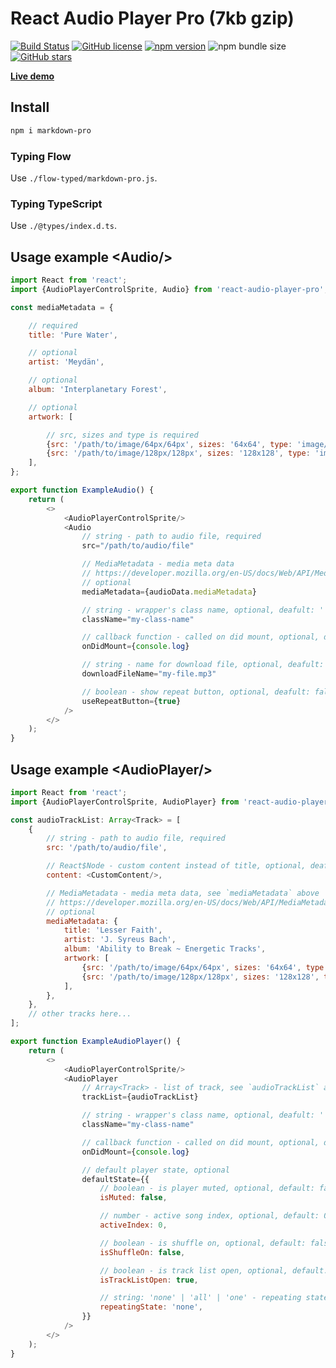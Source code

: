 # React Audio Player Pro (7kb gzip)

[![Build Status](https://travis-ci.org/webbestmaster/react-audio-player-pro.svg?branch=master)](https://travis-ci.org/github/webbestmaster/react-audio-player-pro)
[![GitHub license](https://img.shields.io/npm/l/react-audio-player-pro)](https://github.com/webbestmaster/react-audio-player-pro/blob/master/license)
[![npm version](https://img.shields.io/npm/v/react-audio-player-pro.svg?style=flat)](https://www.npmjs.com/package/react-audio-player-pro)
![npm bundle size](https://img.shields.io/bundlephobia/minzip/react-audio-player-pro)
[![GitHub stars](https://img.shields.io/github/stars/webbestmaster/react-audio-player-pro?style=social&maxAge=2592000)](https://github.com/webbestmaster/react-audio-player-pro/)


**[Live demo](http://webbestmaster.github.io/audio-player)**


## Install

```bash
npm i markdown-pro
```


### Typing Flow

Use `./flow-typed/markdown-pro.js`.


### Typing TypeScript

Use `./@types/index.d.ts`.


## Usage example &lt;Audio/&gt;

```javascript
import React from 'react';
import {AudioPlayerControlSprite, Audio} from 'react-audio-player-pro';

const mediaMetadata = {

    // required
    title: 'Pure Water',

    // optional
    artist: 'Meydän',

    // optional
    album: 'Interplanetary Forest',

    // optional
    artwork: [

        // src, sizes and type is required
        {src: '/path/to/image/64px/64px', sizes: '64x64', type: 'image/png'},
        {src: '/path/to/image/128px/128px', sizes: '128x128', type: 'image/png'},
    ],
};

export function ExampleAudio() {
    return (
        <>
            <AudioPlayerControlSprite/>
            <Audio
                // string - path to audio file, required
                src="/path/to/audio/file"

                // MediaMetadata - media meta data
                // https://developer.mozilla.org/en-US/docs/Web/API/MediaMetadata/MediaMetadata
                // optional
                mediaMetadata={audioData.mediaMetadata}

                // string - wrapper's class name, optional, deafult: ''
                className="my-class-name"

                // callback function - called on did mount, optional, default: noop
                onDidMount={console.log}

                // string - name for download file, optional, deafult: <src>
                downloadFileName="my-file.mp3"

                // boolean - show repeat button, optional, deafult: false
                useRepeatButton={true}
            />
        </>
    );
}
```


## Usage example &lt;AudioPlayer/&gt;

```javascript
import React from 'react';
import {AudioPlayerControlSprite, AudioPlayer} from 'react-audio-player-pro';

const audioTrackList: Array<Track> = [
    {
        // string - path to audio file, required
        src: '/path/to/audio/file',

        // React$Node - custom content instead of title, optional, deafult: <title> or <src>
        content: <CustomContent/>,

        // MediaMetadata - media meta data, see `mediaMetadata` above
        // https://developer.mozilla.org/en-US/docs/Web/API/MediaMetadata/MediaMetadata
        // optional
        mediaMetadata: {
            title: 'Lesser Faith',
            artist: 'J. Syreus Bach',
            album: 'Ability to Break ~ Energetic Tracks',
            artwork: [
                {src: '/path/to/image/64px/64px', sizes: '64x64', type: 'image/png'},
                {src: '/path/to/image/128px/128px', sizes: '128x128', type: 'image/png'},
            ],
        },
    },
    // other tracks here...
];

export function ExampleAudioPlayer() {
    return (
        <>
            <AudioPlayerControlSprite/>
            <AudioPlayer
                // Array<Track> - list of track, see `audioTrackList` above, required
                trackList={audioTrackList}

                // string - wrapper's class name, optional, deafult: ''
                className="my-class-name"

                // callback function - called on did mount, optional, default: noop
                onDidMount={console.log}

                // default player state, optional
                defaultState={{
                    // boolean - is player muted, optional, default: false
                    isMuted: false,

                    // number - active song index, optional, default: 0
                    activeIndex: 0,

                    // boolean - is shuffle on, optional, default: false
                    isShuffleOn: false,

                    // boolean - is track list open, optional, default: true
                    isTrackListOpen: true,

                    // string: 'none' | 'all' | 'one' - repeating state, optional, default: 'none'
                    repeatingState: 'none',
                }}
            />
        </>
    );
}
```

